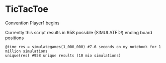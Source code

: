 # TicTacToe

Convention Player1 begins


Currently this script results in 958 possible (SIMULATED!) ending board positions
```
@time res = simulategames(1_000_000) #7.6 seconds on my notebook for 1 million simulations
unique(res) #958 unique results (10 mio simulations)
```
